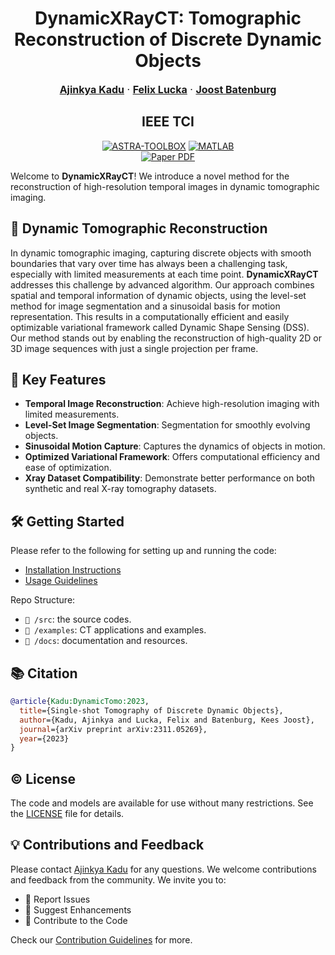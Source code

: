 <p align="center">
  <p align="center">
    <h1 align="center">DynamicXRayCT: Tomographic Reconstruction of Discrete Dynamic Objects </h1>
  </p>
  <p align="center" style="font-size:16px">
    <a target="_blank" href="https://ajinkyakadu.github.io/"><strong>Ajinkya Kadu</strong></a>
    ·
    <a target="_blank" href="https://felixlucka.github.io/"><strong>Felix Lucka</strong></a>
    ·
    <a target="_blank" href="https://scholar.google.com/citations?user=YYH0BjEAAAAJ&hl=en"><strong>Joost Batenburg</strong></a>
  </p>
  <h2 align="center">IEEE TCI</h2>
  <div align="center"></div> 

  <p align="center">
    <a href="https://astra-toolbox.com/"><img alt="ASTRA-TOOLBOX" src="https://img.shields.io/badge/astra%20toolbox-8A2BE2"></a>
    <a href="https://www.mathworks.com/products/matlab.html"><img alt="MATLAB" src="https://img.shields.io/badge/MATLAB-FFFF00"></a>
    <br>
    <a href='https://arxiv.org/pdf/2311.05269.pdf'>
      <img src='https://img.shields.io/badge/Paper-PDF-green?style=for-the-badge&logo=arXiv&logoColor=green' alt='Paper PDF'>
    </a>
  </p>
<p align="center">



Welcome to **DynamicXRayCT**! We introduce a novel method for the reconstruction of high-resolution temporal images in dynamic tomographic imaging.

## 🚀 Dynamic Tomographic Reconstruction

In dynamic tomographic imaging, capturing discrete objects with smooth boundaries that vary over time has always been a challenging task, especially with limited measurements at each time point. **DynamicXRayCT** addresses this challenge by advanced algorithm. Our approach combines spatial and temporal information of dynamic objects, using the level-set method for image segmentation and a sinusoidal basis for motion representation. This results in a computationally efficient and easily optimizable variational framework called Dynamic Shape Sensing (DSS). Our method stands out by enabling the reconstruction of high-quality 2D or 3D image sequences with just a single projection per frame.

## 🌈 Key Features

- **Temporal Image Reconstruction**: Achieve high-resolution imaging with limited measurements.
- **Level-Set Image Segmentation**: Segmentation for smoothly evolving objects.
- **Sinusoidal Motion Capture**: Captures the dynamics of objects in motion.
- **Optimized Variational Framework**: Offers computational efficiency and ease of optimization.
- **Xray Dataset Compatibility**: Demonstrate better performance on both synthetic and real X-ray tomography datasets.

## 🛠 Getting Started

Please refer to the following for setting up and running the code:

- [Installation Instructions](#installation-instructions)
- [Usage Guidelines](#usage-guidelines)

Repo Structure:

- `📁 /src`: the source codes.
- `📁 /examples`: CT applications and examples.
- `📁 /docs`: documentation and resources.

## 📚 Citation  
```bibtex
@article{Kadu:DynamicTomo:2023,
  title={Single-shot Tomography of Discrete Dynamic Objects},
  author={Kadu, Ajinkya and Lucka, Felix and Batenburg, Kees Joost},
  journal={arXiv preprint arXiv:2311.05269},
  year={2023}
}
```

## ©️ License
The code and models are available for use without many restrictions. 
See the [LICENSE](LICENSE) file for details. 


## 💡 Contributions and Feedback
Please contact [Ajinkya Kadu](https://ajinkyakadu.github.io/) for any questions. We welcome contributions and feedback from the community. We invite you to:

- 🐛 Report Issues
- 🌟 Suggest Enhancements
- 🤝 Contribute to the Code

Check our [Contribution Guidelines](#contribution-guidelines) for more.
